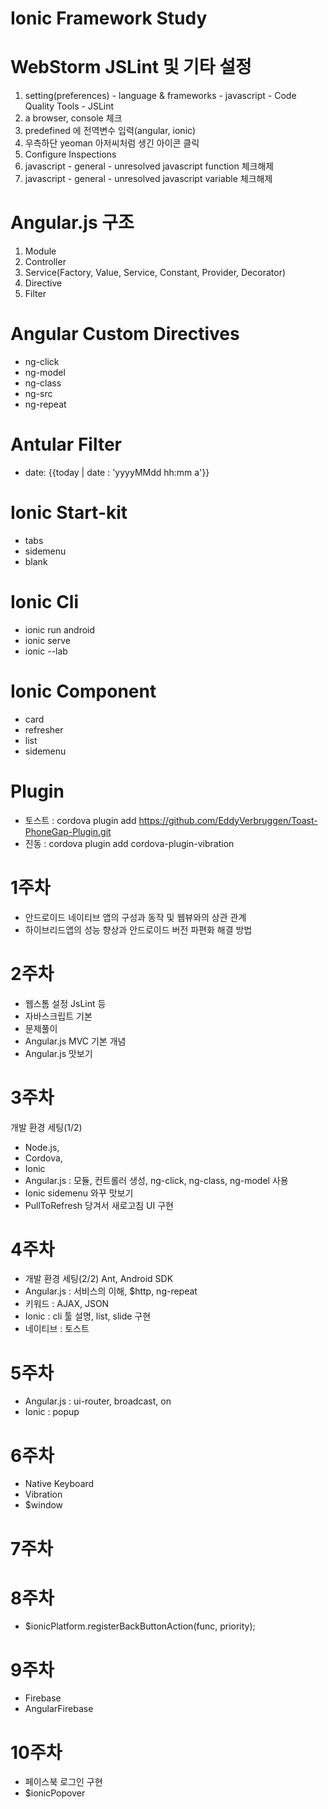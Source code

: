 # Ionic Framework Study

# WebStorm JSLint 및 기타 설정
1. setting(preferences) - language & frameworks - javascript - Code Quality Tools - JSLint
2. a browser, console 체크 
3. predefined 에 전역변수 입력(angular, ionic)
4. 우측하단 yeoman 아저씨처럼 생긴 아이콘 클릭
5. Configure Inspections
6. javascript - general - unresolved javascript function 체크해제
7. javascript - general - unresolved javascript variable 체크해제

# Angular.js 구조
1. Module
2. Controller
3. Service(Factory, Value, Service, Constant, Provider, Decorator)
4. Directive
5. Filter

# Angular Custom Directives
- ng-click
- ng-model
- ng-class
- ng-src
- ng-repeat

# Antular Filter
- date: {{today | date : 'yyyyMMdd hh:mm a'}}

# Ionic Start-kit
- tabs
- sidemenu
- blank

# Ionic Cli
- ionic run android 
- ionic serve
- ionic --lab

# Ionic Component
- card
- refresher
- list
- sidemenu

# Plugin
- 토스트 : cordova plugin add https://github.com/EddyVerbruggen/Toast-PhoneGap-Plugin.git
- 진동 : cordova plugin add cordova-plugin-vibration

# 1주차
- 안드로이드 네이티브 앱의 구성과 동작 및 웹뷰와의 상관 관계
- 하이브리드앱의 성능 향상과 안드로이드 버전 파편화 해결 방법

# 2주차
- 웹스톰 설정 JsLint 등
- 자바스크립트 기본 
- 문제풀이
- Angular.js MVC 기본 개념
- Angular.js 맛보기 

# 3주차
개발 환경 세팅(1/2) 
- Node.js, 
- Cordova, 
- Ionic
- Angular.js : 모듈, 컨트롤러 생성, ng-click, ng-class, ng-model 사용
- Ionic sidemenu 와꾸 맛보기
- PullToRefresh 당겨서 새로고침 UI 구현

# 4주차
- 개발 환경 세팅(2/2) Ant, Android SDK
- Angular.js : 서비스의 이해, $http, ng-repeat
- 키워드 : AJAX, JSON
- Ionic : cli 툴 설명,  list, slide 구현
- 네이티브 : 토스트

# 5주차
- Angular.js : ui-router, broadcast, on
- Ionic : popup

# 6주차
- Native Keyboard
- Vibration
- $window

# 7주차

# 8주차
- $ionicPlatform.registerBackButtonAction(func, priority);

# 9주차
- Firebase
- AngularFirebase

# 10주차
- 페이스북 로그인 구현
- $ionicPopover
